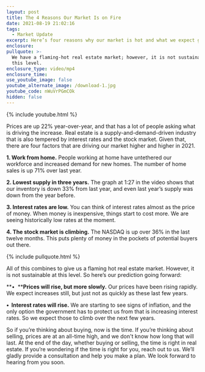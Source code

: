 ```yaml
---
layout: post
title: The 4 Reasons Our Market Is on Fire
date: 2021-08-19 21:02:16
tags:
  - Market Update
excerpt: Here’s four reasons why our market is hot and what we expect going forward.
enclosure:
pullquote: >-
  We have a flaming-hot real estate market; however, it is not sustainable at
  this level.
enclosure_type: video/mp4
enclosure_time:
use_youtube_image: false
youtube_alternate_image: /download-1.jpg
youtube_code: nWuVrPGmCOk
hidden: false
---
```

{% include youtube.html %}

Prices are up 22% year-over-year, and that has a lot of people asking what is driving the increase. Real estate is a supply-and-demand-driven industry that is also tempered by interest rates and the stock market. Given that, there are four factors that are driving our market higher and higher in 2021.

**1\. Work from home.** People working at home have untethered our workforce and increased demand for new homes. The number of home sales is up 71% over last year.

**2\. Lowest supply in three years.** The graph at 1:27 in the video shows that our inventory is down 33% from last year, and even last year’s supply was down from the year before.&nbsp;

**3\. Interest rates are low.** You can think of interest rates almost as the price of money. When money is inexpensive, things start to cost more. We are seeing historically low rates at the moment.

**4\. The stock market is climbing.** The NASDAQ is up over 36% in the last twelve months. This puts plenty of money in the pockets of potential buyers out there.

{% include pullquote.html %}

All of this combines to give us a flaming hot real estate market. However, it is not sustainable at this level. So here’s our prediction going forward:

**• &nbsp;****Prices will rise, but more slowly.** Our prices have been rising rapidly. We expect increases still, but just not as quickly as these last few years.

**•&nbsp; Interest rates will rise.** We are starting to see signs of inflation, and the only option the government has to protect us from that is increasing interest rates. So we expect those to climb over the next few years.

So if you’re thinking about buying, now is the time. If you’re thinking about selling, prices are at an all-time high, and we don't know how long that will last. At the end of the day, whether buying or selling, the time is right in real estate. If you’re wondering if the time is right for you, reach out to us. We’ll gladly provide a consultation and help you make a plan. We look forward to hearing from you soon.
